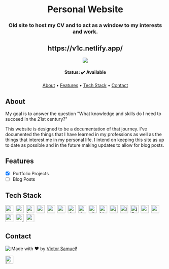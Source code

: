 <h1 align="center">
	Personal Website
</h1>

<h3 align="center">
	Old site to host my CV and to act as a window to my interests and work.
</h3>
<h2 align="center">
	https://v1c.netlify.app/
</h2>

<p align="center">
	<img src="https://img.shields.io/badge/PRs-welcome-brightgreen.svg?style=flat-square"/>
</p>

<h4 align="center">
	Status: ✔️ Available
</h4>

<p align="center">
	<a href="#about">About</a> •
	<a href="#features">Features</a> •
	<a href="#tech-stack">Tech Stack</a> •
	<a href="#contact">Contact</a> 
</p>

## About
My goal is to answer the question "What knowledge and skills do I need to succeed in the 21st century?"

This website is designed to be a documentation of that journey. I've documented the things that I have learned in my professions as well as the things that interest me in my personal life. I intend on keeping this site as up to date as possible and in the future making updates to allow for blog posts.

## Features
* [x] Portfolio Projects
* [ ] Blog Posts

## Tech Stack
<img src="https://img.shields.io/badge/Angular-05122A?style=flat&logo=angular" alt="angular Badge" height="25">&nbsp;
<img src="https://img.shields.io/badge/Arduino-05122A?style=flat&logo=arduino" alt="arduino Badge" height="25">&nbsp;
<img src="https://img.shields.io/badge/Bootstrap-05122A?style=flat&logo=bootstrap" alt="bootstrap Badge" height="25">&nbsp;
<img src="https://img.shields.io/badge/C-05122A?style=flat&logo=c" alt="c Badge" height="25">&nbsp;
<img src="https://img.shields.io/badge/C++-05122A?style=flat&logo=c%2B%2B&" alt="c++ Badge" height="25">&nbsp;
<img src="https://img.shields.io/badge/Css3-05122A?style=flat&logo=css3" alt="css3 Badge" height="25">&nbsp;
<img src="https://img.shields.io/badge/Django-05122A?style=flat&logo=django" alt="django Badge" height="25">&nbsp;
<img src="https://img.shields.io/badge/Docker-05122A?style=flat&logo=docker" alt="docker Badge" height="25">&nbsp;
<img src="https://img.shields.io/badge/Git-05122A?style=flat&logo=git" alt="git Badge" height="25">&nbsp;
<img src="https://img.shields.io/badge/Html5-05122A?style=flat&logo=html5" alt="html5 Badge" height="25">&nbsp;
<img src="https://img.shields.io/badge/Java-05122A?style=flat&logo=java" alt="java Badge" height="25">&nbsp;
<img src="https://img.shields.io/badge/Javascript-05122A?style=flat&logo=javascript" alt="javascript Badge" height="25">&nbsp;
<img src="https://img.shields.io/badge/Jquery-05122A?style=flat&logo=jQuery" alt="jQuery Badge" height="25">&nbsp;
<img src="https://img.shields.io/badge/Matlab-05122A?style=flat&logo=matlab" alt="matlab Badge" height="25">&nbsp;
<img src="https://img.shields.io/badge/Mysql-05122A?style=flat&logo=mysql" alt="mysql Badge" height="25">&nbsp;
<img src="https://img.shields.io/badge/Nodejs-05122A?style=flat&logo=node.js" alt="nodejs Badge" height="25">&nbsp;
<img src="https://img.shields.io/badge/Python-05122A?style=flat&logo=python" alt="python Badge" height="25">&nbsp;
<img src="https://img.shields.io/badge/React-05122A?style=flat&logo=react" alt="react Badge" height="25">&nbsp;

## Contact
<img align="left" src="https://avatars.githubusercontent.com/vicsamuel?size=100">

Made with ❤️ by [Victor Samuel](https://github.com/vicsamuel)!

<a href="https://www.linkedin.com/in/v1c" target="_blank"><img src="https://img.shields.io/badge/v1c-0077B5?style=flat&logo=linkedin&logoColor=white" alt="LinkedIn Badge" height="25"></a>&nbsp;

<br clear="left"/>
